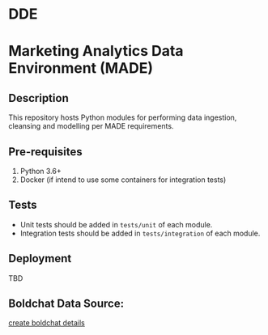 # DDE
# Marketing Analytics Data Environment (MADE)

## Description
This repository hosts Python modules for performing data ingestion, cleansing and modelling per MADE requirements.

## Pre-requisites
1. Python 3.6+
2. Docker (if intend to use some containers for integration tests)

## Tests
- Unit tests should be added in `tests/unit` of each module.
- Integration tests should be added in `tests/integration` of each module.

## Deployment
TBD

## Boldchat Data Source:
 [create boldchat details](#BOLDCHAT-DATA-SOURCE:)
